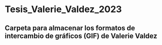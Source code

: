 # Tesis_Valerie_Valdez_2023
## Carpeta para almacenar los formatos de intercambio de gráficos (GIF) de Valerie Valdez
